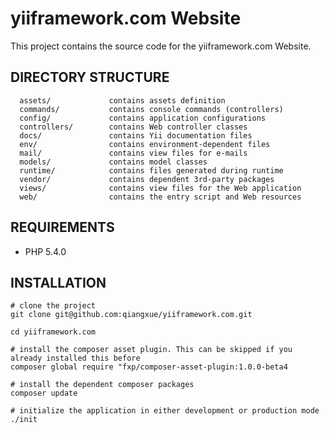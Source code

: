 yiiframework.com Website
========================

This project contains the source code for the yiiframework.com Website.

## DIRECTORY STRUCTURE

      assets/             contains assets definition
      commands/           contains console commands (controllers)
      config/             contains application configurations
      controllers/        contains Web controller classes
      docs/               contains Yii documentation files
      env/                contains environment-dependent files
      mail/               contains view files for e-mails
      models/             contains model classes
      runtime/            contains files generated during runtime
      vendor/             contains dependent 3rd-party packages
      views/              contains view files for the Web application
      web/                contains the entry script and Web resources



## REQUIREMENTS

- PHP 5.4.0


## INSTALLATION

```
# clone the project
git clone git@github.com:qiangxue/yiiframework.com.git

cd yiiframework.com

# install the composer asset plugin. This can be skipped if you already installed this before
composer global require "fxp/composer-asset-plugin:1.0.0-beta4

# install the dependent composer packages
composer update

# initialize the application in either development or production mode
./init
```
